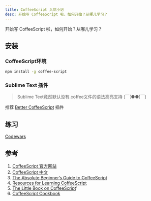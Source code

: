 ```yaml
---
title: CoffeeScript 入坑小记
desc: 开始写 CoffeeScript 啦，如何开始？从哪儿学习？
---
```


开始写 CoffeeScript 啦，如何开始？从哪儿学习？

<!--more-->

## 安装

### CoffeeScript环境

```bash
npm install -g coffee-script
```

### Sublime Text 插件

> Sublime Text竟然默认没有.coffee文件的语法高亮支持 (￣(●●)￣)

推荐 [Better CoffeeScript](https://packagecontrol.io/packages/Better%20CoffeeScript) 插件

## 练习

[Codewars](https://www.codewars.com)

## 参考

1. [CoffeeScript 官方网站](http://coffeescript.org/)
2. [CoffeeScript 中文](http://coffee-script.org/)
3. [The Absolute Beginner’s Guide to CoffeeScript](http://blog.teamtreehouse.com/the-absolute-beginners-guide-to-coffeescript)
4. [Resources for Learning CoffeeScript](http://jennifermann.ghost.io/resources-for-learning-coffeescript/)
5. [The Little Book on CoffeeScript](http://arcturo.github.io/library/coffeescript/index.html)'
6. [CoffeeScript Cookbook](https://coffeescript-cookbook.github.io/)
